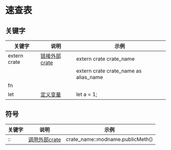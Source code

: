 # 速查表

## 关键字

| 关键字 | 说明 | 示例 |
|--------|--------|--------|
|   extern crate    |    [链接外部crate](crate/link.md)    | extern crate crate_name |
|      |     | extern crate crate_name as alias_name |
|   fn     |        |  |
|   let     |    [定义变量](basic/keywords.md#定义变量)    | let a = 1; |

## 符号

| 关键字 | 说明 |示例 |
|--------|--------|--------|
|   ::    |    [调用外部crate](crate/link.md)    | crate_name::modname.publicMeth() |
